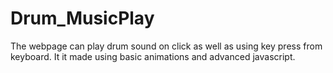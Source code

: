 # Drum_MusicPlay
The webpage can play drum sound on click as well as using key press from keyboard. It it made using basic animations and advanced javascript.
